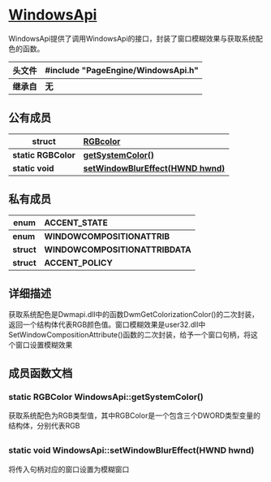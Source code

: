 # [WindowsApi](../index.md)
WindowsApi提供了调用WindowsApi的接口，封装了窗口模糊效果与获取系统配色的函数。

|**头文件**|**#include "PageEngine/WindowsApi.h"**|
|----|:-------|
|**继承自**|**无**|

## 公有成员

|**struct**|**[RGBcolor](#PageManager)**|
|----|:-------|
|**static RGBColor**|**[getSystemColor()](#getSystemColor)**|
|**static void**|**[setWindowBlurEffect(HWND hwnd)](#setWindowBlurEffect)**|


## 私有成员

|**enum**|**ACCENT_STATE**|
|----|:-------|
|**enum**|**WINDOWCOMPOSITIONATTRIB**|
|**struct**|**WINDOWCOMPOSITIONATTRIBDATA**|
|**struct**|**ACCENT_POLICY**|

## 详细描述
获取系统配色是Dwmapi.dll中的函数DwmGetColorizationColor()的二次封装，返回一个结构体代表RGB颜色值。窗口模糊效果是user32.dll中SetWindowCompositionAttribute()函数的二次封装，给予一个窗口句柄，将这个窗口设置模糊效果
## 成员函数文档


<span id="getSystemColor"></span>
### static RGBColor WindowsApi::getSystemColor()
获取系统配色为RGB类型值，其中RGBColor是一个包含三个DWORD类型变量的结构体，分别代表RGB

##
<span id="setWindowBlurEffect"></span>
### static void WindowsApi::setWindowBlurEffect(HWND hwnd)
将传入句柄对应的窗口设置为模糊窗口

